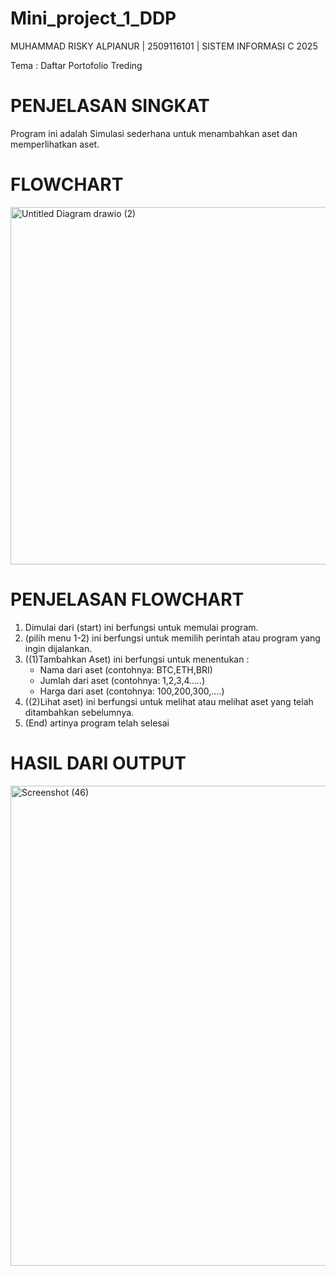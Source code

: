 # Mini_project_1_DDP
MUHAMMAD RISKY ALPIANUR | 2509116101 | SISTEM INFORMASI C 2025

Tema  : Daftar Portofolio Treding

# PENJELASAN SINGKAT
Program ini adalah Simulasi sederhana untuk menambahkan aset dan memperlihatkan aset.


# FLOWCHART
<img width="817" height="572" alt="Untitled Diagram drawio (2)" src="https://github.com/user-attachments/assets/40b2ce23-e56e-4a7d-916c-60e66d5d608c" />

# PENJELASAN FLOWCHART
1. Dimulai dari (start) ini berfungsi untuk memulai program.
2. (pilih menu 1-2) ini berfungsi untuk memilih perintah atau program yang ingin dijalankan.
3. ((1)Tambahkan Aset) ini berfungsi untuk menentukan :
   - Nama dari aset (contohnya: BTC,ETH,BRI)
   - Jumlah dari aset (contohnya: 1,2,3,4.....)
   - Harga dari aset (contohnya: 100,200,300,....)
4. ((2)Lihat aset) ini berfungsi untuk melihat atau melihat aset yang telah ditambahkan sebelumnya.
5. (End) artinya program telah selesai

# HASIL DARI OUTPUT
<img width="1366" height="768" alt="Screenshot (46)" src="https://github.com/user-attachments/assets/8986ebfa-3f9c-4e90-a8ae-27b9a6aae34c" />
